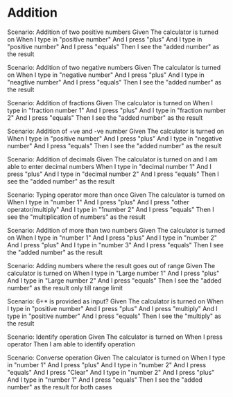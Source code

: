 # Addition

Scenario: Addition of two positive numbers
 Given The calculator is turned on
 When I type in "positive number"
 And I press "plus"
 And I type in "positive number"
 And I press "equals"
 Then I see the "added number" as the result

Scenario: Addition of two negative numbers
 Given The calculator is turned on
 When I type in "negative number"
 And I press "plus"
 And I type in "neagtive number"
 And I press "equals"
 Then I see the "added number" as the result 

Scenario: Addition of fractions
 Given The calculator is turned on 
 When I type in "fraction number 1"
 And I press "plus"
 And I type in "fraction number 2"
 And I press "equals"
 Then I see the "added number" as the result 

Scenario: Addition of +ve and -ve number
 Given The calculator is turned on
 When I type in "positive number"
 And I press "plus"
 And I type in "negative number"
 And I press "equals"
 Then I see the "added number" as the result

Scenario: Addition of decimals
 Given The calculator is turned on and I am able to enter decimal numbers
 When I type in "decimal number 1"
 And I press "plus"
 And I type in "decimal number 2"
 And I press "equals"
 Then I see the "added number" as the result 

Scenario: Typing operator more than once
 Given The calculator is turned on
 When I type in "number 1"
 And I press "plus"
 And I press "other operator/multiply"
 And I type in "1number 2"
 And I press "equals"
 Then I see the "multiplication of numbers" as the result

Scenario: Addition of more than two numbers
 Given The calculator is turned on
 When I type in "number 1"
 And I press "plus"
 And I type in "number 2"
 And I press "plus"
 And I type in "number 3"
 And I press "equals"
 Then I see the "added number" as the result

Scenario: Adding numbers where the result goes out of range
 Given The calculator is turned on
 When I type in "Large number 1"
 And I press "plus"
 And I type in "Large number 2"
 And I press "equals"
 Then I see the "added number" as the result only till range limit

Scenario: 6+* is provided as input?
 Given The calculator is turned on
 When I type in "positive number"
 And I press "plus"
 And I press "multiply"
 And I type in "positive number"
 And I press "equals"
 Then I see the "multiply" as the result

Scenario: Identify operation
 Given The calculator is turned on
 When I press operator
 Then I am able to identify operation

Scenario: Converse operation
 Given The calculator is turned on
 When I type in "number 1"
 And I press "plus"
 And I type in "number 2"
 And I press "equals"
 And I press "Clear"
 And I type in "number 2"
 And I press "plus"
 And I type in "number 1"
 And I press "equals"
 Then I see the "added number" as the result for both cases
